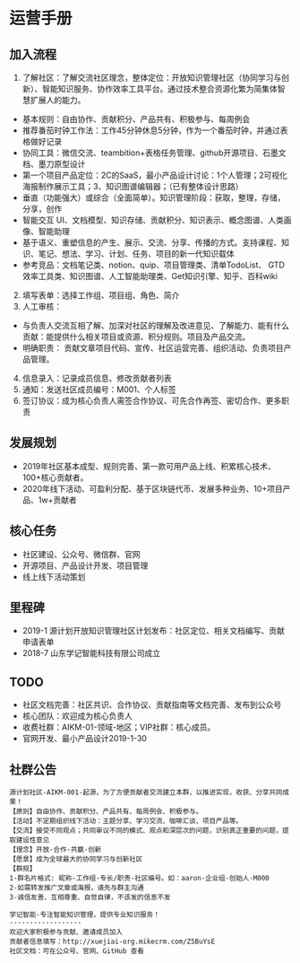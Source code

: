 运营手册
============

## 加入流程
1. 了解社区：了解交流社区理念，整体定位：开放知识管理社区（协同学习与创新）、智能知识服务、协作效率工具平台。通过技术整合资源化繁为简集体智慧扩展人的能力。
  * 基本规则：自由协作、贡献积分、产品共有、积极参与、每周例会
  * 推荐番茄时钟工作法：工作45分钟休息5分钟，作为一个番茄时钟，并通过表格做好记录
  * 协同工具：微信交流、teambition+表格任务管理、github开源项目、石墨文档、墨刀原型设计
  * 第一个项目产品定位：2C的SaaS，最小产品设计讨论：1个人管理；2可视化海报制作展示工具；3、知识图谱编辑器；（已有整体设计思路）
  * 垂直（功能强大）或综合（全面简单）。知识管理阶段：获取，整理，存储，分享，创作
  * 智能交互 UI、文档模型、知识存储、贡献积分、知识表示、概念图谱、人类画像、智能助理
  * 基于语义、重塑信息的产生、展示、交流、分享、传播的方式。支持课程、知识、笔记、想法、学习、计划、任务、项目的新一代知识载体
  * 参考竞品：文档笔记类、notion、quip、项目管理类、清单TodoList、 GTD效率工具类、知识图谱、人工智能助理类、Get知识引擎、知乎、百科wiki
2. 填写表单：选择工作组、项目组、角色、简介
3. 人工审核：
  * 与负责人交流互相了解、加深对社区的理解及改进意见、了解能力、能有什么贡献：能提供什么相关项目或资源、积分规则。项目及产品交流。
  * 明确职责： 贡献文章项目代码、宣传、社区运营完善、组织活动、负责项目产品管理。
4. 信息录入：记录成员信息、修改贡献者列表
5. 通知：发送社区成员编号：M001、个人标签
6. 签订协议：成为核心负责人需签合作协议、可先合作再签、密切合作、更多职责

## 发展规划

- 2019年社区基本成型、规则完善、第一款可用产品上线、积累核心技术、100+核心贡献者。
- 2020年线下活动、可盈利分配、基于区块链代币、发展多种业务、10+项目产品、1w+贡献者

## 核心任务

- 社区建设、公众号、微信群、官网
- 开源项目、产品设计开发、项目管理
- 线上线下活动策划


## 里程碑
- 2019-1 源计划开放知识管理社区计划发布：社区定位、相关文档编写、贡献申请表单
- 2018-7 山东学记智能科技有限公司成立


## TODO
- 社区文档完善：社区共识、合作协议、贡献指南等文档完善、发布到公众号
- 核心团队：欢迎成为核心负责人
- 收费社群：AIKM-01-领域-地区；VIP社群：核心成员。
- 官网开发、最小产品设计2019-1-30


## 社群公告

```
源计划社区-AIKM-001-起源，为了方便贡献者交流建立本群，以推进实现，收获、分享共同成果！
【原则】自由协作、贡献积分、产品共有、每周例会、积极参与。
【活动】不定期组织线下活动：主题分享、学习交流、咖啡汇谈、项目产品等。
【交流】接受不同观点；共同审议不同的模式、观点和深层次的问题，识别真正重要的问题，提取建设性意见
【理念】开放-合作-共赢-创新
【愿景】成为全球最大的协同学习与创新社区
【群规】
1-群名片格式: 昵称-工作组-专长/职责-社区编号。如：aaron-企业组-创始人-M000
2-如需转发推广文章或海报，请先与群主沟通
3-诚信友善、互相尊重、自觉自律，不该发的信息不发

学记智能-专注智能知识管理，提供专业知识服务！
------------------
欢迎大家积极参与贡献、邀请成员加入
贡献者信息填写：http://xuejiai-org.mikecrm.com/Z5BuYsE
社区文档：可在公众号、官网、GitHub 查看
```